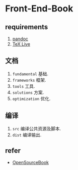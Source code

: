 # Front-End-Book

## requirements

1. [pandoc](http://www.pandoc.org/)
2. [TeX Live](https://tug.org/texlive/)

## 文档

1. `fundamental` 基础.
2. `frameworks` 框架.
3. `tools` 工具.
4. `solutions` 方案.
5. `optimization` 优化.

## 编译

1. `src` 编译公共资源及脚本.
2. `dist` 编译输出.

## refer

- [OpenSourceBook](https://github.com/Xuanwo/OpenSourceBook)

